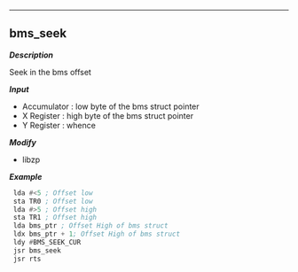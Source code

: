 ---

## bms_seek

***Description***

Seek in the bms offset

***Input***

* Accumulator : low byte of the bms struct pointer
* X Register : high byte of the bms struct pointer
* Y Register : whence 


***Modify***

* libzp

***Example***

```asm
 lda #<5 ; Offset low
 sta TR0 ; Offset low
 lda #>5 ; Offset high
 sta TR1 ; Offset high
 lda bms_ptr ; Offset High of bms struct
 ldx bms_ptr + 1; Offset High of bms struct
 ldy #BMS_SEEK_CUR
 jsr bms_seek
 jsr rts
```

